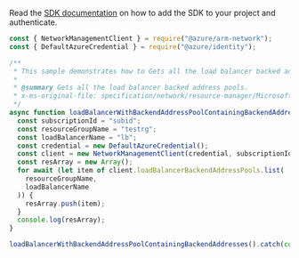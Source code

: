 Read the [SDK documentation](https://github.com/Azure/azure-sdk-for-js/blob/%40azure%2Farm-network_27.0.0/sdk/network/arm-network/README.md) on how to add the SDK to your project and authenticate.

```javascript
const { NetworkManagementClient } = require("@azure/arm-network");
const { DefaultAzureCredential } = require("@azure/identity");

/**
 * This sample demonstrates how to Gets all the load balancer backed address pools.
 *
 * @summary Gets all the load balancer backed address pools.
 * x-ms-original-file: specification/network/resource-manager/Microsoft.Network/stable/2021-05-01/examples/LBBackendAddressPoolListWithBackendAddressesPoolType.json
 */
async function loadBalancerWithBackendAddressPoolContainingBackendAddresses() {
  const subscriptionId = "subid";
  const resourceGroupName = "testrg";
  const loadBalancerName = "lb";
  const credential = new DefaultAzureCredential();
  const client = new NetworkManagementClient(credential, subscriptionId);
  const resArray = new Array();
  for await (let item of client.loadBalancerBackendAddressPools.list(
    resourceGroupName,
    loadBalancerName
  )) {
    resArray.push(item);
  }
  console.log(resArray);
}

loadBalancerWithBackendAddressPoolContainingBackendAddresses().catch(console.error);
```
